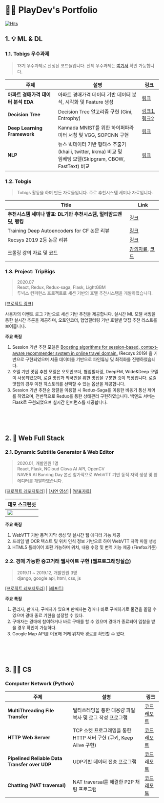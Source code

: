 # 👨‍💻 PlayDev's Portfolio

[![Hits](https://hits.seeyoufarm.com/api/count/incr/badge.svg?url=https%3A%2F%2Fgithub.com%2Fcsy1204%2FPortfolio&count_bg=%2379C83D&title_bg=%23555555&icon=&icon_color=%23E7E7E7&title=Hits&edge_flat=false)](https://hits.seeyoufarm.com)

## 1. 💡 ML & DL

### 1.1. Tobigs 우수과제

> 13기 우수과제로 선정된 코드들입니다. 전체 우수과제는 [여기서](https://github.com/tobigs-datamarket/tobigs-13th) 확인 가능합니다.

|주제|설명|링크|
|--|--|--|
| **아파트 경매가격 데이터 분석 EDA** | 아파트 경매가격 데이터 기반 데이터 분석, 시각화 및 Feature 생성 |[링크](https://github.com/csy1204/Portfolio/blob/master/Tobigs-ML%26DL/Week1_EDA/w1_eda_cho_sangyeon.md) |
| **Decision Tree** | Decision Tree 알고리즘 구현 (Gini, Entrophy) |[링크1](https://github.com/csy1204/Portfolio/blob/master/Tobigs-ML%26DL/Week4_DT_Assignment1.md), [링크2](https://github.com/csy1204/Portfolio/blob/master/Tobigs-ML&DL/Week4_DT_Assignment2.md) |
| **Deep Learning Framework** | Kannada MNIST를 위한 하이퍼파라미터 서칭 및 VGG, SOPCNN 구현  | [링크](https://github.com/csy1204/Portfolio/blob/master/Tobigs-ML%26DL/Week7_Deep%20Learning/w7_DL_Framework.md) |
| **NLP** | 뉴스 빅데이터 기반 형태소 추출기(khaiii, twitter, kkma) 비교 및<br>임베딩 모델(Skipgram, CBOW, FastText) 비교 |[링크](https://github.com/csy1204/Portfolio/blob/master/Tobigs-ML%26DL/Week8_NLP/w8_nlp_cho.md)|

### 1.2. Tobgis 

> Tobigs 활동을 하며 만든 자료들입니다. 주로 추천시스템 세미나 자료입니다.

| Title | Link |
|--|--|
| **추천시스템 세미나 발표: DL기반 추천시스템, 멀티암드밴딧, 랭킹**  | [링크](https://github.com/csy1204/Portfolio/blob/master/Tobigs-ML%26DL/Recommender_Systyem_dl_multi-armed-bandits-ranking.pdf) |
| Training Deep Autoencoders for CF 논문 리뷰 |[링크](https://github.com/csy1204/Portfolio/blob/master/Tobigs-ML%26DL/CF_Autoencoder_paper_review.pdf)||
| Recsys 2019 2등 논문 리뷰 | [링크](https://github.com/csy1204/Portfolio/blob/master/Tobigs-ML%26DL/recsys_2019_2nd_paper_review.pdf) |
| 크롤링 강의 자료 및 코드 | [강의자료](https://github.com/csy1204/Portfolio/blob/master/Tobigs-ML%26DL/week5_crawling_csy.pdf), [코드](https://github.com/csy1204/Portfolio/blob/master/Tobigs-ML%26DL/Week5_Crawler_Mentor/Week5_Crawler_Mentor.md)|


### 1.3. Project: TripBigs

> 2020.07<br>
> React, Redux, Redux-saga, Flask, LightGBM<br>
> 투빅스 컨퍼런스 프로젝트로 세션 기반의 호텔 추천시스템을 개발하였습니다.

[[프로젝트 링크]](https://github.com/csy1204/TripBigs_Web)

사용자의 이벤트 로그 기반으로 세션 기반 추천을 제공합니다. 실시간 ML 모델 서빙을 통한 실시간 추론을 제공하며, 오토인코더, 협업필터링 기반 호텔별 맛집 추천 리스트를 보여줍니다.

**주요 특징**
1. Session 기반 추천 모델은 [Boosting algorithms for session-based, context-aware recommender system in online travel domain.](https://drive.google.com/file/d/1SOoO0vBYXEpE6-1MY0MYNBvCQnQRjp5_/view) (Recsys 2019) 을 기반으로 구현되었으며 서울 데이터를 기반으로 파인튜닝 및 최적화를 진행하였습니다.
2. 호텔 기반 맛집 추천 모델은 오토인코더, 협업필터링, DeepFM, Wide&Deep 모델이 사용되었으며, 로컬 맛집과 외국인을 위한 맛집을 구분한 것이 특징입니다. 로컬 맛집의 경우 이전 히스토리를 선택할 수 있는 옵션을 제공합니다.
3. Session 기반 추천순 정렬을 이용할 시 Redux-Saga를 이용한 비동기 통신 제어를 하였으며, 전반적으로 Redux를 통한 상태관리 구현하였습니다. 백엔드 서버는 Flask로 구현되었으며 실시간 인퍼런스를 제공합니다.

<br><br><br>

## 2. 🚀 Web Full Stack

### 2.1. Dynamic Subtitle Generator & Web Editor

> 2020.01, 개발인원 1명<br>
> React, Flask, NCloud Clova AI API, OpenCV<br>
> NAVER AI Bunring Day 본선 참가작으로 WebVTT 기반 동적 자막 생성 및 웹에디터를 개발하였습니다.

[[프로젝트 레포지토리]](https://github.com/csy1204/Dynamic-Subtitle-Auto-generator) | [[시연 영상]](https://www.youtube.com/watch?v=zkR_4aC83iA&ab_channel=PlayDev) | [[발표자료]](https://github.com/csy1204/Dynamic-Subtitle-Auto-generator/blob/master/OCCR_%EB%B0%9C%ED%91%9C%EC%9E%90%EB%A3%8C.pdf)

|데모 스크린샷|
|--|
|![](https://user-images.githubusercontent.com/18041103/94856297-baaee280-046a-11eb-86d0-1c31abe09021.png)|

**주요 특징**
1. WebVTT 기반 동적 자막 생성 및 실시간 웹 에디터 기능 제공
2. 프레임 별 OCR 텍스트 및 위치 인식 정보 기반으로 하여 WebVTT 자막 파일 생성 
2. HTML5 플레이어 호환 가능하며 위치, 내용 수정 및 번역 기능 제공 (Firefox기준)


### 2.2. 경매 가능한 중고거래 웹사이트 구현 (웹프로그래밍실습)

> 2019.11 ~ 2019.12, 개발인원 3명<br>
> django, google api, html, css, js

[[프로젝트 레포지토리]](https://github.com/csy1204/ecommerce_project) | [[레포트]](https://github.com/csy1204/Portfolio/blob/master/CS%20Reports/Web%20Programming%20Lab_Final_Report.pdf)

**주요 특징**
1. 관리자, 판매자, 구매자가 있으며 판매자는 경매나 바로 구매하기로 물건을 올릴 수 있으며 경매 종료 기한을 설정할 수 있다.
2. 구매자는 경매에 참여하거나 바로 구매를 할 수 있으며 경매가 종료되어 입찰을 받을 경우 확인이 가능하다.
3. Google Map API를 이용해 거래 위치와 경로를 확인할 수 있다.


<br><br><br>

## 3. ✍🏻 CS

### Computer Network (Python)

|주제|설명|링크|
|--|--|--|
| **MultiThreading File Transfer** | 멀티쓰레딩을 통한 대용량 파일 복사 및 로그 작성 프로그램 |[코드](https://github.com/csy1204/Portfolio/blob/master/ComputerNetworks/Assignment1%20MultiThreading%20File%20Transfer/main.py) [레포트](https://github.com/csy1204/Portfolio/blob/master/ComputerNetworks/Assignment1%20MultiThreading%20File%20Transfer/2013313217_report.pdf) |
| **HTTP Web Server** | TCP 소켓 프로그래밍을 통한 HTTP 서버 구현 (쿠키, Keep Alive 구현) | [코드](https://github.com/csy1204/Portfolio/blob/master/ComputerNetworks/Assignment2%20HTTP%20Web%20Server/2013313217.py) [레포트](https://github.com/csy1204/Portfolio/blob/master/ComputerNetworks/Assignment2%20HTTP%20Web%20Server/HW2_Report.pdf) |
| **Pipelined Reliable Data Transfer over UDP** | UDP기반 데이터 전송 프로그램 | [코드](https://github.com/csy1204/Portfolio/blob/master/ComputerNetworks/Assignment3%20Pipelined%20Reliable%20Data%20Transfer%20over%20UDP/receiver.py) [레포트](https://github.com/csy1204/Portfolio/blob/master/ComputerNetworks/Assignment3%20Pipelined%20Reliable%20Data%20Transfer%20over%20UDP/2013313217_ChoSangYeon.pdf) |
| **Chatting (NAT traversal)** | NAT traversal를 해결한 P2P 채팅 프로그램 | [코드](https://github.com/csy1204/Portfolio/blob/master/ComputerNetworks/Assignment4%20NAT%20traversal/server.py) [레포트](https://github.com/csy1204/Portfolio/blob/master/ComputerNetworks/Assignment4%20NAT%20traversal/2013313217_ChoSangYeon.pdf)|







